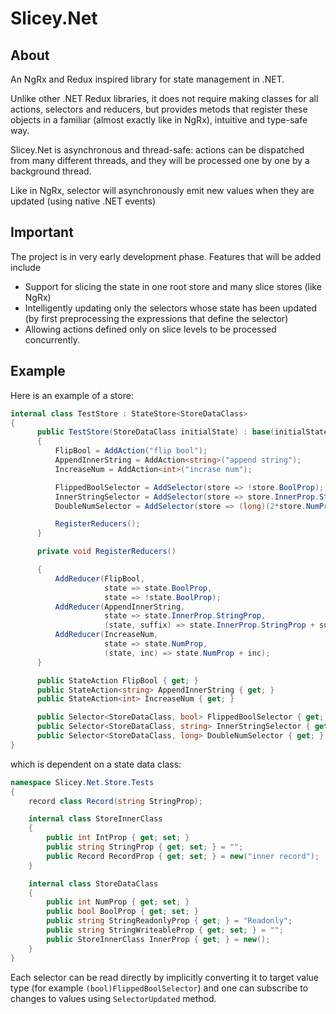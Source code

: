 # Slicey.Net

## About
An NgRx and Redux inspired library for state management in .NET.

Unlike other .NET Redux libraries, it does not require making classes for all
actions, selectors and reducers, but provides metods that register these objects
in a familiar (almost exactly like in NgRx), intuitive and type-safe way.

Slicey.Net is asynchronous and thread-safe: actions can be dispatched from many
different threads, and they will be processed one by one by a background thread.

Like in NgRx, selector will asynchronously emit new values when they are updated
(using native .NET events)


## Important
The project is in very early development phase. Features that will be added include
* Support for slicing the state in one root store and many slice stores (like NgRx)
* Intelligently updating only the selectors whose state has been updated (by
first preprocessing the expressions that define the selector)
* Allowing actions defined only on slice levels to be processed concurrently.

## Example

Here is an example of a store:

```c#
internal class TestStore : StateStore<StoreDataClass>
{
      public TestStore(StoreDataClass initialState) : base(initialState)
      {
          FlipBool = AddAction("flip bool");
          AppendInnerString = AddAction<string>("append string");
          IncreaseNum = AddAction<int>("incrase num");

          FlippedBoolSelector = AddSelector(store => !store.BoolProp);
          InnerStringSelector = AddSelector(store => store.InnerProp.StringProp);
          DoubleNumSelector = AddSelector(store => (long)(2*store.NumProp));

          RegisterReducers();
      }

      private void RegisterReducers()

      {
          AddReducer(FlipBool, 
                     state => state.BoolProp, 
                     state => !state.BoolProp);
          AddReducer(AppendInnerString, 
                     state => state.InnerProp.StringProp, 
                     (state, suffix) => state.InnerProp.StringProp + suffix);
          AddReducer(IncreaseNum, 
                     state => state.NumProp, 
                     (state, inc) => state.NumProp + inc);
      }

      public StateAction FlipBool { get; }
      public StateAction<string> AppendInnerString { get; }
      public StateAction<int> IncreaseNum { get; }

      public Selector<StoreDataClass, bool> FlippedBoolSelector { get; }
      public Selector<StoreDataClass, string> InnerStringSelector { get; }
      public Selector<StoreDataClass, long> DoubleNumSelector { get; }
}
```
which is dependent on a state data class:
```c#
namespace Slicey.Net.Store.Tests
{
    record class Record(string StringProp);

    internal class StoreInnerClass 
    {
        public int IntProp { get; set; }
        public string StringProp { get; set; } = "";
        public Record RecordProp { get; set; } = new("inner record");
    }

    internal class StoreDataClass
    {
        public int NumProp { get; set; }
        public bool BoolProp { get; set; }
        public string StringReadonlyProp { get; } = "Readonly";
        public string StringWriteableProp { get; set; } = "";
        public StoreInnerClass InnerProp { get; } = new();
    }
}
```

Each selector can be read directly by implicitly converting it to target value type
(for example `(bool)FlippedBoolSelector`) and one can subscribe to changes to values
using `SelectorUpdated` method.
